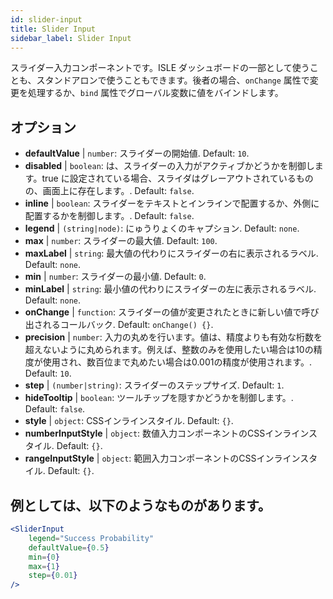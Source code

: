 ```yaml
---
id: slider-input
title: Slider Input
sidebar_label: Slider Input
---
```


スライダー入力コンポーネントです。ISLE ダッシュボードの一部として使うことも、スタンドアロンで使うこともできます。後者の場合、`onChange` 属性で変更を処理するか、`bind` 属性でグローバル変数に値をバインドします。

## オプション

* __defaultValue__ | `number`: スライダーの開始値. Default: `10`.
* __disabled__ | `boolean`: は、スライダーの入力がアクティブかどうかを制御します。true に設定されている場合、スライダはグレーアウトされているものの、画面上に存在します。. Default: `false`.
* __inline__ | `boolean`: スライダーをテキストとインラインで配置するか、外側に配置するかを制御します。. Default: `false`.
* __legend__ | `(string|node)`: にゅうりょくのキャプション. Default: `none`.
* __max__ | `number`: スライダーの最大値. Default: `100`.
* __maxLabel__ | `string`: 最大値の代わりにスライダーの右に表示されるラベル. Default: `none`.
* __min__ | `number`: スライダーの最小値. Default: `0`.
* __minLabel__ | `string`: 最小値の代わりにスライダーの左に表示されるラベル. Default: `none`.
* __onChange__ | `function`: スライダーの値が変更されたときに新しい値で呼び出されるコールバック. Default: `onChange() {}`.
* __precision__ | `number`: 入力の丸めを行います。値は、精度よりも有効な桁数を超えないように丸められます。例えば、整数のみを使用したい場合は10の精度が使用され、数百位まで丸めたい場合は0.001の精度が使用されます。. Default: `10`.
* __step__ | `(number|string)`: スライダーのステップサイズ. Default: `1`.
* __hideTooltip__ | `boolean`: ツールチップを隠すかどうかを制御します。. Default: `false`.
* __style__ | `object`: CSSインラインスタイル. Default: `{}`.
* __numberInputStyle__ | `object`: 数値入力コンポーネントのCSSインラインスタイル. Default: `{}`.
* __rangeInputStyle__ | `object`: 範囲入力コンポーネントのCSSインラインスタイル. Default: `{}`.


## 例としては、以下のようなものがあります。

```jsx live
<SliderInput
    legend="Success Probability"
    defaultValue={0.5}
    min={0}
    max={1}
    step={0.01}
/>
```



